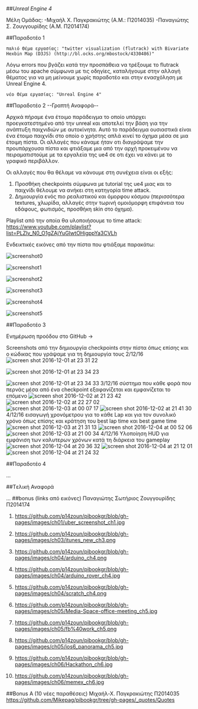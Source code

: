 ##*Unreal Engine 4*

Μέλη Ομάδας:
-Μιχαήλ Χ. Παγκρακιώτης (Α.Μ.: Π2014035)
-Παναγιώτης Σ. Ζουγγουρίδης (Α.Μ. Π2014174)

##Παραδοτέο 1
	
	παλιό Θέμα εργασίας: "twitter visualization (flutrack) with Bivariate Hexbin Map (D3JS) (http://bl.ocks.org/mbostock/4330486)"
 Λόγω errors που βγάζει κατά την προσπάθεια να τρέξουμε το flutrack μέσω του apache σύμφωνα με τις οδηγίες, καταλήγουμε στην αλλαγή   θέματος για να μη μείνουμε χωρίς παραδοτέο και στην ενασχόληση με Unreal Engine 4.
 
 	νέο Θέμα εργασίας: "Unreal Engine 4"
	
	
##Παραδοτέο 2
													--Γραπτή Αναφορά--

Αρχικά πήραμε ένα έτοιμο παράδειγμα το οποίο υπάρχει προεγκατεστημένο από την unreal και αποτελεί την βάση για την ανάπτυξη παιχνιδιών με αυτοκίνητα. Αυτό το παράδειγμα ουσιαστικά είναι ένα έτοιμο παιχνίδι στο οποίο ο χρήστης απλά κινεί το όχημα μέσα σε μια έτοιμη πίστα. Οι αλλαγές που κάναμε ήταν οτι διαγράψαμε την προυπάρχουσα πίστα και φτιάξαμε μια από την αρχή προκειμένου να πειραματιστούμε με τα εργαλεία της ue4 σε οτι έχει να κάνει με το γραφικό περιβάλλον. 

Οι αλλαγές που θα θέλαμε να κάνουμε στη συνέχεια είναι οι εξής:
1) Προσθήκη checkpoints σύμφωνα με tutorial της ue4 μιας και το παιχνίδι θέλουμε να ανήκει στη κατηγορία time attack. 
2) Δημιουργία ενός πιο ρεαλιστικού και όμορφου κόσμου (περισσότερα textures, χλωρίδα, αλλαγές στην τωρινή ομοιόμορφη επιφάνεια του εδάφους, φωτισμός, προσθήκη skin στο όχημα).

Playlist από την οποία θα υλοποιήσουμε το time attack:
https://www.youtube.com/playlist?list=PLZlv_N0_O1gZAjYuGIwtOHigppYa3CVLh

Ενδεικτικές εικόνες από την πίστα που φτιάξαμε παρακάτω:

![screenshot0](https://cloud.githubusercontent.com/assets/15000701/20115925/d2d5713c-a602-11e6-972a-aa07c56a613d.jpg)

![screenshot1](https://cloud.githubusercontent.com/assets/15000701/20115952/f043f086-a602-11e6-92fb-c1e26bc6b28a.jpg)

![screenshot2](https://cloud.githubusercontent.com/assets/15000701/20115957/fa703b32-a602-11e6-892b-00760dde1f4e.jpg)

![screenshot3](https://cloud.githubusercontent.com/assets/15000701/20115982/102b900c-a603-11e6-9ccf-2d75cda6afab.jpg)

![screenshot4](https://cloud.githubusercontent.com/assets/15000701/20116184/f7f9cda4-a603-11e6-82f5-9d55da70f05a.jpg)

![screenshot5](https://cloud.githubusercontent.com/assets/15000701/20116714/0ce955ac-a606-11e6-996c-8955c3824de0.jpg)


##Παραδοτέο 3

Ενημέρωση προόδου στο GitHub -> 

Screenshots από την δημιουργία checkpoints στην πίστα όπως επίσης και ο κώδικας που γράψαμε για τη δημιουργία τους
2/12/16
![screen shot 2016-12-01 at 23 31 22](https://cloud.githubusercontent.com/assets/17296039/20813646/104dfe2a-b81f-11e6-897f-d73148d49e58.png)

![screen shot 2016-12-01 at 23 34 23](https://cloud.githubusercontent.com/assets/17296039/20813648/104fb8fa-b81f-11e6-96c8-440275202afa.png)

![screen shot 2016-12-01 at 23 34 33](https://cloud.githubusercontent.com/assets/17296039/20813647/104f9be0-b81f-11e6-9f89-54425e769163.png)
3/12/16 σύστημα που κάθε φορά που περνάς μέσα από ένα checkpoint εξαφανίζεται και εμφανίζεται το επόμενο
![screen shot 2016-12-02 at 21 23 42](https://cloud.githubusercontent.com/assets/17296039/20860765/b6fb7616-b988-11e6-8912-160df17590d2.png)
![screen shot 2016-12-02 at 22 27 02](https://cloud.githubusercontent.com/assets/17296039/20860766/be80b5ea-b988-11e6-8032-3a24f0e9b9e7.png)
![screen shot 2016-12-03 at 00 07 17](https://cloud.githubusercontent.com/assets/17296039/20860769/d6c0c76c-b988-11e6-947c-3aa384ecd94e.png)
![screen shot 2016-12-02 at 21 41 30](https://cloud.githubusercontent.com/assets/17296039/20860778/46663de0-b989-11e6-8bdb-2c94c584fe3b.png)
4/12/16 εισαγωγή χρονόμετρου για το κάθε Lap και για τον συνολικό χρόνο όπως επίσης και κράτηση του best lap time και best game time 
![screen shot 2016-12-03 at 21 31 13](https://cloud.githubusercontent.com/assets/17296039/20863184/6eb1e708-b9cb-11e6-9538-943ccb396558.png)
![screen shot 2016-12-04 at 00 52 06](https://cloud.githubusercontent.com/assets/17296039/20863186/752e2c2c-b9cb-11e6-9351-1de08c6ca4ae.png)
![screen shot 2016-12-03 at 21 00 34](https://cloud.githubusercontent.com/assets/17296039/20863190/81d7e7d8-b9cb-11e6-9b85-0de4124d639f.png)
4/12/16 Υλοποίηση HUD για εμφάνιση των καλυτερων χρόνων κατά τη διάρκεια του gameplay
![screen shot 2016-12-04 at 20 36 32](https://cloud.githubusercontent.com/assets/17296039/20868893/b1d2c60c-ba6f-11e6-834c-b2b5b61de287.png)
![screen shot 2016-12-04 at 21 12 01](https://cloud.githubusercontent.com/assets/17296039/20868894/b1d6ed22-ba6f-11e6-9581-b13ccede3779.png)
![screen shot 2016-12-04 at 21 24 32](https://cloud.githubusercontent.com/assets/17296039/20868895/b1d9077e-ba6f-11e6-8b41-34de14ba0a5a.png)

##Παραδοτέο 4

...

##Tελική Αναφορά

...
##bonus (links από εικόνες) Παναγιώτης Σωτήριος Ζουγγουρίδης Π2014174
1. https://github.com/p14zoun/pibookgr/blob/gh-pages/images/ch01/uber_screenshot_ch1.jpg

2. https://github.com/p14zoun/pibookgr/blob/gh-pages/images/ch03/itunes_new_ch3.png

3. https://github.com/p14zoun/pibookgr/blob/gh-pages/images/ch04/arduino_ch4.png

4. https://github.com/p14zoun/pibookgr/blob/gh-pages/images/ch04/arduino_rover_ch4.jpg

5. https://github.com/p14zoun/pibookgr/blob/gh-pages/images/ch04/scratch_ch4.png

6. https://github.com/p14zoun/pibookgr/blob/gh-pages/images/ch05/Media-Space-office-meeting_ch5.jpg

7. https://github.com/p14zoun/pibookgr/blob/gh-pages/images/ch05/fb%40work_ch5.png

8. https://github.com/p14zoun/pibookgr/blob/gh-pages/images/ch05/ios6_panorama_ch5.jpg

9. https://github.com/p14zoun/pibookgr/blob/gh-pages/images/ch06/Hackathon_ch6.jpg

10. https://github.com/p14zoun/pibookgr/blob/gh-pages/images/ch06/memex_ch6.jpg

##Bonus Α (10 νέες παραθέσεις) Μιχαήλ-Χ. Παγκρακιώτης Π2014035
 	https://github.com/Mikepag/pibookgr/tree/gh-pages/_quotes/Quotes

